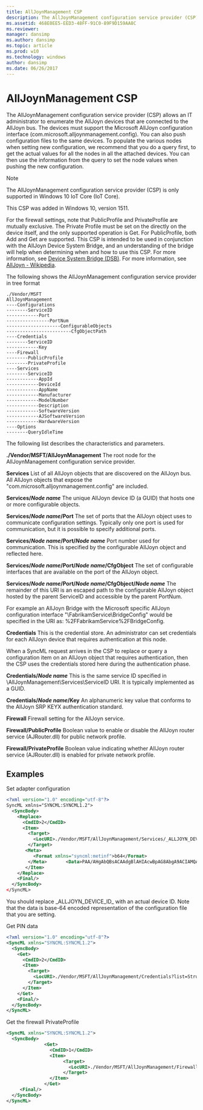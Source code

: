 ```yaml
---
title: AllJoynManagement CSP
description: The AllJoynManagement configuration service provider (CSP) allows an IT administrator to enumerate the AllJoyn devices that are connected to the AllJoyn bus.
ms.assetid: 468E0EE5-EED3-48FF-91C0-89F9D159AA8C
ms.reviewer: 
manager: dansimp
ms.author: dansimp
ms.topic: article
ms.prod: w10
ms.technology: windows
author: dansimp
ms.date: 06/26/2017
---
```


# AllJoynManagement CSP


The AllJoynManagement configuration service provider (CSP) allows an IT administrator to enumerate the AllJoyn devices that are connected to the AllJoyn bus. The devices must support the Microsoft AllJoyn configuration interface (com.microsoft.alljoynmanagement.config). You can also push configuration files to the same devices. To populate the various nodes when setting new configuration, we recommend that you do a query first, to get the actual values for all the nodes in all the attached devices. You can then use the information from the query to set the node values when pushing the new configuration.

> [!NOTE]
> The AllJoynManagement configuration service provider (CSP) is only supported in Windows 10 IoT Core (IoT Core).

This CSP was added in Windows 10, version 1511.

 

For the firewall settings, note that PublicProfile and PrivateProfile are mutually exclusive. The Private Profile must be set on the directly on the device itself, and the only supported operation is Get. For PublicProfile, both Add and Get are supported. This CSP is intended to be used in conjunction with the AllJoyn Device System Bridge, and an understanding of the bridge will help when determining when and how to use this CSP. For more information, see [Device System Bridge (DSB)](https://wikipedia.org/wiki/AllJoyn). For more information, see [AllJoyn - Wikipedia](https://wikipedia.org/wiki/AllJoyn).

The following shows the AllJoynManagement configuration service provider in tree format

```
./Vendor/MSFT
AllJoynManagement
----Configurations
--------ServiceID
------------Port
----------------PortNum
--------------------ConfigurableObjects
------------------------CfgObjectPath
----Credentials
--------ServiceID
------------Key
----Firewall
--------PublicProfile
--------PrivateProfile
----Services
--------ServiceID
------------AppId
------------DeviceId
------------AppName
------------Manufacturer
------------ModelNumber
------------Description
------------SoftwareVersion
------------AJSoftwareVersion
------------HardwareVersion
----Options
--------QueryIdleTime
```

The following list describes the characteristics and parameters.

<a href="" id="--vendor-msft-alljoynmanagement"></a>**./Vendor/MSFT/AllJoynManagement**
The root node for the AllJoynManagement configuration service provider.

<a href="" id="services"></a>**Services**
List of all AllJoyn objects that are discovered on the AllJoyn bus. All AllJoyn objects that expose the "com.microsoft.alljoynmanagement.config" are included.

<a href="" id="services-node-name"></a>**Services/**<strong>*Node name*</strong>
The unique AllJoyn device ID (a GUID) that hosts one or more configurable objects.

<a href="" id="services-node-name-port"></a>**Services/*Node name*/Port**
The set of ports that the AllJoyn object uses to communicate configuration settings. Typically only one port is used for communication, but it is possible to specify additional ports.

<a href="" id="services-node-name-port-node-name"></a>**Services/*Node name*/Port/**<strong>*Node name*</strong>
Port number used for communication. This is specified by the configurable AllJoyn object and reflected here.

<a href="" id="services-node-name-port-node-name-cfgobject"></a>**Services/*Node name*/Port/*Node name*/CfgObject**
The set of configurable interfaces that are available on the port of the AllJoyn object.

<a href="" id="services-node-name-port-node-name-cfgobject-node-name"></a>**Services/*Node name*/Port/*Node name*/CfgObject/**<strong>*Node name*</strong>
The remainder of this URI is an escaped path to the configurable AllJoyn object hosted by the parent ServiceID and accessible by the parent PortNum.

For example an AllJoyn Bridge with the Microsoft specific AllJoyn configuration interface "\\FabrikamService\\BridgeConfig" would be specified in the URI as: %2FFabrikamService%2FBridgeConfig.

<a href="" id="credentials"></a>**Credentials**
This is the credential store. An administrator can set credentials for each AllJoyn device that requires authentication at this node.

When a SyncML request arrives in the CSP to replace or query a configuration item on an AllJoyn object that requires authentication, then the CSP uses the credentials stored here during the authentication phase.

<a href="" id="credentials-node-name"></a>**Credentials/**<strong>*Node name*</strong>
This is the same service ID specified in \\AllJoynManagement\\Services\\ServiceID URI. It is typically implemented as a GUID.

<a href="" id="credentials-node-name-key"></a>**Credentials/*Node name*/Key**
An alphanumeric key value that conforms to the AllJoyn SRP KEYX authentication standard.

<a href="" id="firewall"></a>**Firewall**
Firewall setting for the AllJoyn service.

<a href="" id="firewall-publicprofile"></a>**Firewall/PublicProfile**
Boolean value to enable or disable the AllJoyn router service (AJRouter.dll) for public network profile.

<a href="" id="firewall-privateprofile"></a>**Firewall/PrivateProfile**
Boolean value indicating whether AllJoyn router service (AJRouter.dll) is enabled for private network profile.

## Examples


Set adapter configuration

```xml
<?xml version="1.0" encoding="utf-8"?>
SyncML xmlns="SYNCML:SYNCML1.2">
  <SyncBody>
    <Replace>
      <CmdID>2</CmdID>
      <Item>
        <Target>
          <LocURI>./Vendor/MSFT/AllJoynManagement/Services/_ALLJOYN_DEVICE_ID_/Port/27/Configuration/%2FDSBService%2FAdapterConfig</LocURI>
        </Target>
       <Meta>
          <Format xmlns="syncml:metinf">b64</Format>
        </Meta>       <Data>PAA/AHgAbQBsACAAdgBlAHIAcwBpAG8AbgA9ACIAMQAuADAAIgA/AD4ADQAKADwAQgBhAGMATgBlAHQAQwBmAGcAPgANAAoACQA8AEIAQgBNAEQAUwBlAHIAdgBlAHIAPgANAAoACQAJADwASQBQAEEAZABkAHIAZQBzAHMAPgAxADIANwAuADAALgAwAC4AMQA8AC8ASQBQAEEAZABkAHIAZQBzAHMAPgANAAoACQAJADwAUABvAHIAdAA+ADQANwA4ADAAOAA8AC8AUABvAHIAdAA+AA0ACgAJADwALwBCAEIATQBEAFMAZQByAHYAZQByAD4ADQAKADwALwBCAGEAYwBOAGUAdABDAGYAZwA+AA0ACgAAAA==</Data>
       </Item>
    </Replace>
    <Final/>
  </SyncBody>
</SyncML>
```

You should replace \_ALLJOYN\_DEVICE\_ID\_ with an actual device ID. Note that the data is base-64 encoded representation of the configuration file that you are setting.

Get PIN data

```xml
<?xml version="1.0" encoding="utf-8"?>
<SyncML xmlns="SYNCML:SYNCML1.2">
  <SyncBody>
    <Get>
      <CmdID>2</CmdID>
      <Item>
        <Target>
          <LocURI>./Vendor/MSFT/AllJoynManagement/Credentials?list=StructData</LocURI>
        </Target>
      </Item>
    </Get>
    <Final/>
  </SyncBody>
</SyncML>
```

Get the firewall PrivateProfile

```xml
<SyncML xmlns="SYNCML:SYNCML1.2">
  <SyncBody>
              <Get>
                <CmdID>1</CmdID>
                <Item>
                     <Target>
                       <LocURI>./Vendor/MSFT/AllJoynManagement/Firewall/PrivateProfile</LocURI>
                     </Target>
                </Item>
              </Get>
     <Final/>
  </SyncBody>
</SyncML>
```

 

 






